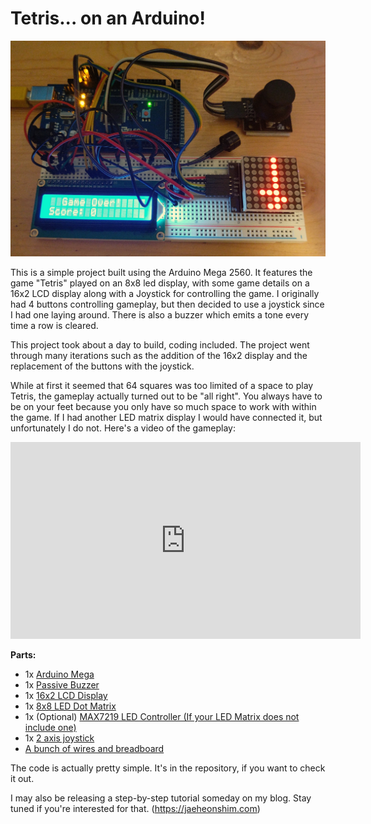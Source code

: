 # Tetris... on an Arduino!

![Image of the project](./img/project.jpg)

This is a simple project built using the Arduino Mega 2560. It features the game "Tetris" played on an 8x8 led display, with some game details on a 16x2 LCD display along with a Joystick for controlling the game. I originally had 4 buttons controlling gameplay, but then decided to use a joystick since I had one laying around. There is also a buzzer which emits a tone every time a row is cleared.

This project took about a day to build, coding included. The project went through many iterations such as the addition of the 16x2 display and the replacement of the buttons with the joystick.

While at first it seemed that 64 squares was too limited of a space to play Tetris, the gameplay actually turned out to be "all right". You always have to be on your feet because you only have so much space to work with within the game. If I had another LED matrix display I would have connected it, but unfortunately I do not. Here's a video of the gameplay:

<iframe width="560" height="315" src="https://www.youtube.com/embed/fBtme0Q1pJU" frameborder="0" allow="accelerometer; autoplay; clipboard-write; encrypted-media; gyroscope; picture-in-picture" allowfullscreen></iframe>

**Parts:**
- 1x [Arduino Mega](https://store.arduino.cc/usa/mega-2560-r3)
- 1x [Passive Buzzer](https://www.amazon.com/Gikfun-Terminals-Passive-Electronic-Arduino/dp/B01GJLE5BS/ref=sr_1_3?dchild=1&keywords=passive+buzzer&qid=1608431497&sr=8-3)
- 1x [16x2 LCD Display](https://www.amazon.com/HiLetgo-Display-Backlight-Controller-Character/dp/B00HJ6AFW6/ref=sr_1_2?dchild=1&keywords=16x2+display&qid=1608431533&sr=8-2)
- 1x [8x8 LED Dot Matrix](https://www.amazon.com/Organizer-MAX7219-Display-Single-Chip-Control/dp/B07VM6HXN5/ref=sr_1_3?dchild=1&keywords=8x8+dot+matrix&qid=1608431619&sr=8-3)
- 1x (Optional) [MAX7219 LED Controller (If your LED Matrix does not include one)](https://www.amazon.com/Artshu-MAX7219-package-MAX7219CNG-MAX7219ENG/dp/B07FW17ZW8/ref=sr_1_3?dchild=1&keywords=MAX7219&qid=1608431640&sr=8-3)
- 1x [2 axis joystick](https://www.amazon.com/HiLetgo-Controller-JoyStick-Breakout-Arduino/dp/B00P7QBGD2/ref=sr_1_4?dchild=1&keywords=2+axis+joystick&qid=1608431554&sr=8-4)
- [A bunch of wires and breadboard](https://www.amazon.com/Breadboard-Solderless-Prototype-Male-Female-Female-Female/dp/B073X7GZ1P/ref=sr_1_4?dchild=1&keywords=breadboard+with+wires&qid=1608431587&sr=8-4)

The code is actually pretty simple. It's in the repository, if you want to check it out.

I may also be releasing a step-by-step tutorial someday on my blog. Stay tuned if you're interested for that. (https://jaeheonshim.com)